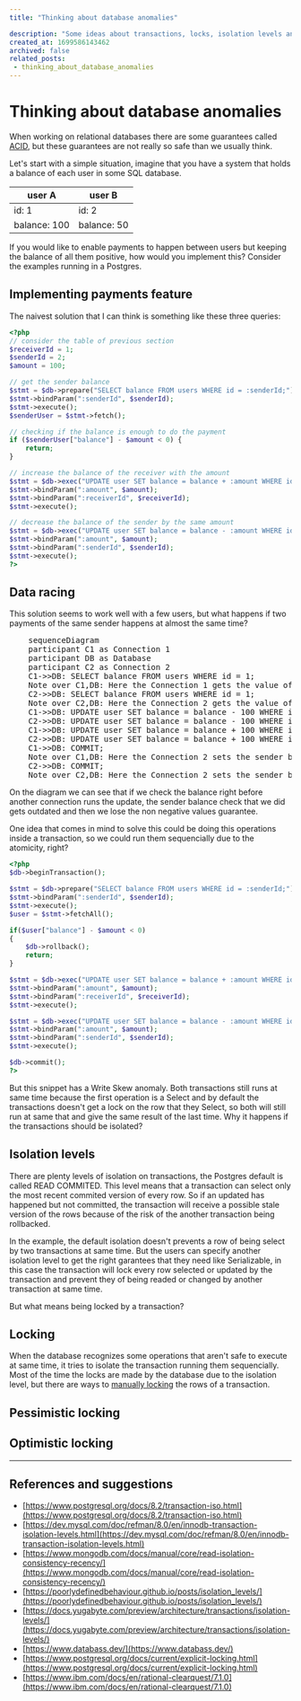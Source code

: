 ```yaml
---
title: "Thinking about database anomalies"

description: "Some ideas about transactions, locks, isolation levels and anomalies."
created_at: 1699586143462
archived: false
related_posts:
 - thinking_about_database_anomalies
---
```


# Thinking about database anomalies

When working on relational databases there are some guarantees called [ACID](https://en.wikipedia.org/wiki/ACID), but these guarantees are not really so safe than we usually think.

Let's start with a simple situation, imagine that you have a system that holds a balance of each user in some SQL database.

| user A       | user B      |
|--------------|-------------|
| id:        1 | id:       2 |
| balance: 100 | balance: 50 |

If you would like to enable payments to happen between users but keeping the balance of all them positive, how would you implement this? Consider the examples running in a Postgres.

## Implementing payments feature

The naivest solution that I can think is something like these three queries:

```php
<?php
// consider the table of previous section
$receiverId = 1;
$senderId = 2;
$amount = 100;

// get the sender balance
$stmt = $db->prepare("SELECT balance FROM users WHERE id = :senderId;");
$stmt->bindParam(":senderId", $senderId);
$stmt->execute();
$senderUser = $stmt->fetch();

// checking if the balance is enough to do the payment
if ($senderUser["balance"] - $amount < 0) {
    return;
}

// increase the balance of the receiver with the amount
$stmt = $db->exec("UPDATE user SET balance = balance + :amount WHERE id = :receiverId;");
$stmt->bindParam(":amount", $amount);
$stmt->bindParam(":receiverId", $receiverId);
$stmt->execute();

// decrease the balance of the sender by the same amount
$stmt = $db->exec("UPDATE user SET balance = balance - :amount WHERE id = :senderId;");
$stmt->bindParam(":amount", $amount);
$stmt->bindParam(":senderId", $senderId);
$stmt->execute();
?>
```

## Data racing

This solution seems to work well with a few users, but what happens if two payments of the same sender happens at almost the same time?

<pre class="mermaid">
    sequenceDiagram
    participant C1 as Connection 1
    participant DB as Database
    participant C2 as Connection 2
    C1->>DB: SELECT balance FROM users WHERE id = 1;
    Note over C1,DB: Here the Connection 1 gets the value of 100
    C2->>DB: SELECT balance FROM users WHERE id = 1;
    Note over C2,DB: Here the Connection 2 gets the value of 100
    C1->>DB: UPDATE user SET balance = balance - 100 WHERE id = 1;
    C2->>DB: UPDATE user SET balance = balance - 100 WHERE id = 1;
    C1->>DB: UPDATE user SET balance = balance + 100 WHERE id = 2;
    C2->>DB: UPDATE user SET balance = balance + 100 WHERE id = 2;
    C1->>DB: COMMIT;
    Note over C1,DB: Here the Connection 2 sets the sender balance to 0
    C2->>DB: COMMIT;
    Note over C2,DB: Here the Connection 2 sets the sender balance to -100
</pre>

On the diagram we can see that if we check the balance right before another connection runs the update, the sender balance check that we did gets outdated and then we lose the non negative values guarantee.

One idea that comes in mind to solve this could be doing this operations inside a transaction, so we could run them sequencially due to the atomicity, right?

```php
<?php
$db->beginTransaction();

$stmt = $db->prepare("SELECT balance FROM users WHERE id = :senderId;");
$stmt->bindParam(":senderId", $senderId);
$stmt->execute();
$user = $stmt->fetchAll();

if($user["balance"] - $amount < 0)
{
    $db->rollback();
    return;
}

$stmt = $db->exec("UPDATE user SET balance = balance + :amount WHERE id = :receiverId;");
$stmt->bindParam(":amount", $amount);
$stmt->bindParam(":receiverId", $receiverId);
$stmt->execute();

$stmt = $db->exec("UPDATE user SET balance = balance - :amount WHERE id = :senderId;");
$stmt->bindParam(":amount", $amount);
$stmt->bindParam(":senderId", $senderId);
$stmt->execute();

$db->commit();
?>
```

But this snippet has a Write Skew anomaly. Both transactions still runs at same time because the first operation is a Select and by default the transactions doesn't get a lock on the row that they Select, so both will still run at same that and give the same result of the last time. Why it happens if the transactions should be isolated?

## Isolation levels

There are plenty levels of isolation on transactions, the Postgres default is called READ COMMITED. This level means that a transaction can select only the most recent commited version of every row. So if an updated has happened but not committed, the transaction will receive a possible stale version of the rows because of the risk of the another transaction being rollbacked.

In the example, the default isolation doesn't prevents a row of being select by two transactions at same time. But the users can specify another isolation level to get the right garantees that they need like Serializable, in this case the transaction will lock every row selected or updated by the transaction and prevent they of being readed or changed by another transaction at same time.

But what means being locked by a transaction?

## Locking

When the database recognizes some operations that aren't safe to execute at same time, it tries to isolate the transaction running them sequencially. Most of the time the locks are made by the database due to the isolation level, but there are ways to [manually locking](https://www.postgresql.org/docs/current/sql-lock.html) the rows of a transaction.

## Pessimistic locking

## Optimistic locking

---

## References and suggestions

- [https://www.postgresql.org/docs/8.2/transaction-iso.html](https://www.postgresql.org/docs/8.2/transaction-iso.html)
- [https://dev.mysql.com/doc/refman/8.0/en/innodb-transaction-isolation-levels.html](https://dev.mysql.com/doc/refman/8.0/en/innodb-transaction-isolation-levels.html)
- [https://www.mongodb.com/docs/manual/core/read-isolation-consistency-recency/](https://www.mongodb.com/docs/manual/core/read-isolation-consistency-recency/)
- [https://poorlydefinedbehaviour.github.io/posts/isolation_levels/](https://poorlydefinedbehaviour.github.io/posts/isolation_levels/)
- [https://docs.yugabyte.com/preview/architecture/transactions/isolation-levels/](https://docs.yugabyte.com/preview/architecture/transactions/isolation-levels/)
- [https://www.databass.dev/](https://www.databass.dev/)
- [https://www.postgresql.org/docs/current/explicit-locking.html](https://www.postgresql.org/docs/current/explicit-locking.html)
- [https://www.ibm.com/docs/en/rational-clearquest/7.1.0](https://www.ibm.com/docs/en/rational-clearquest/7.1.0)
